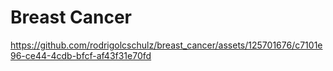 # Breast Cancer



https://github.com/rodrigolcschulz/breast_cancer/assets/125701676/c7101e96-ce44-4cdb-bfcf-af43f31e70fd

